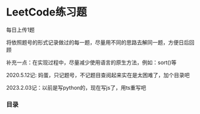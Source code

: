 # LeetCode练习题

每日上传1题

将依照题号的形式记录做过的每一题，尽量用不同的思路去解同一题，方便日后回顾

补充一点：在实现过程中，尽量减少使用语言的原生方法，例如：sort()等

2020.5.12记: 妈蛋，只记题号，不记题目查阅起来实在是太困难了，加个目录吧

2023.2.03记：以前是写python的，现在写js了，用ts重写吧

### 目录

